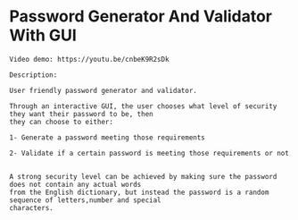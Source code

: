 # Password Generator And Validator With GUI

    Video demo: https://youtu.be/cnbeK9R2sDk
    
    Description:
    
    User friendly password generator and validator.

    Through an interactive GUI, the user chooses what level of security they want their password to be, then 
    they can choose to either:

    1- Generate a password meeting those requirements

    2- Validate if a certain password is meeting those requirements or not


    A strong security level can be achieved by making sure the password does not contain any actual words 
    from the English dictionary, but instead the password is a random sequence of letters,number and special 
    characters.
